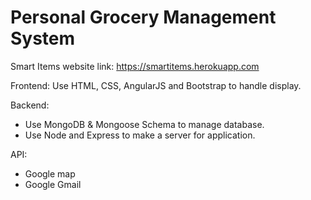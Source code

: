 # Personal Grocery Management System
Smart Items 
website link: https://smartitems.herokuapp.com

Frontend:
Use HTML, CSS, AngularJS and Bootstrap to handle display.

Backend:
- Use MongoDB & Mongoose Schema to manage database.
- Use Node and Express to make a server for application. 

API: 
- Google map 
- Google Gmail

